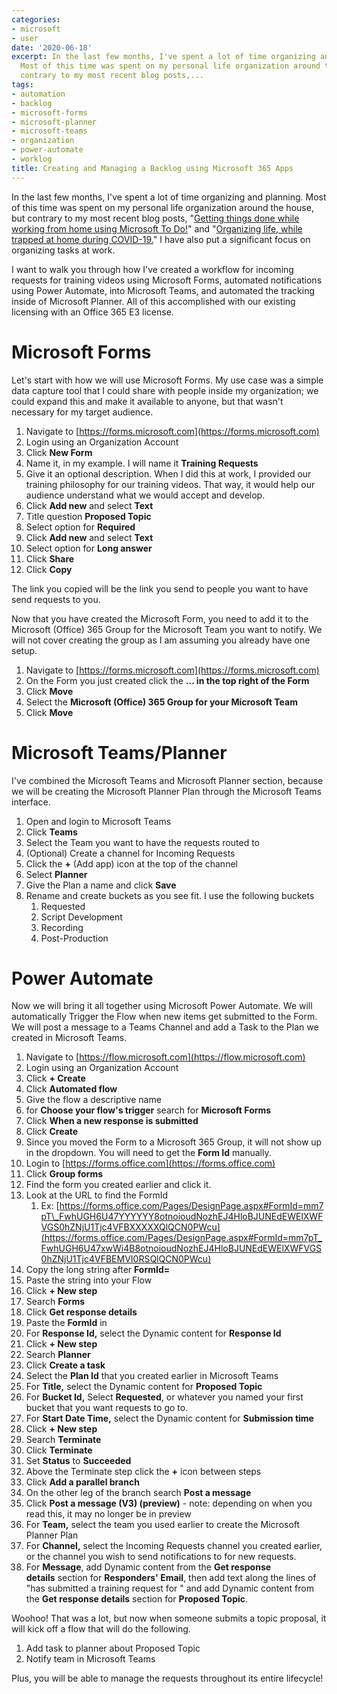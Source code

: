 ```yaml
---
categories:
- microsoft
- user
date: '2020-06-18'
excerpt: In the last few months, I've spent a lot of time organizing and planning.
  Most of this time was spent on my personal life organization around the house, but
  contrary to my most recent blog posts,...
tags:
- automation
- backlog
- microsoft-forms
- microsoft-planner
- microsoft-teams
- organization
- power-automate
- worklog
title: Creating and Managing a Backlog using Microsoft 365 Apps
---
```


In the last few months, I've spent a lot of time organizing and planning. Most of this time was spent on my personal life organization around the house, but contrary to my most recent blog posts, "[Getting things done while working from home using Microsoft To Do!](https://mattblogsit.com/microsoft/getting-things-done-while-working-from-home-using-microsoft-to-do)" and "[Organizing life, while trapped at home during COVID-19.](https://mattblogsit.com/oob/organizing-life-while-trapped-at-home-during-covid-19)" I have also put a significant focus on organizing tasks at work. 

I want to walk you through how I've created a workflow for incoming requests for training videos using Microsoft Forms, automated notifications using Power Automate, into Microsoft Teams, and automated the tracking inside of Microsoft Planner. All of this accomplished with our existing licensing with an Office 365 E3 license.

<!--more-->

# Microsoft Forms

Let's start with how we will use Microsoft Forms. My use case was a simple data capture tool that I could share with people inside my organization; we could expand this and make it available to anyone, but that wasn't necessary for my target audience.

1. Navigate to [https://forms.microsoft.com](https://forms.microsoft.com)
2. Login using an Organization Account
3. Click **New Form**
4. Name it, in my example. I will name it **Training Requests**
5. Give it an optional description. When I did this at work, I provided our training philosophy for our training videos. That way, it would help our audience understand what we would accept and develop.
6. Click **Add new** and select **Text**
7. Title question **Proposed Topic**
8. Select option for **Required**
9. Click **Add new** and select **Text**
10. Select option for **Long answer**
11. Click **Share**
12. Click **Copy**

The link you copied will be the link you send to people you want to have send requests to you.

Now that you have created the Microsoft Form, you need to add it to the Microsoft (Office) 365 Group for the Microsoft Team you want to notify. We will not cover creating the group as I am assuming you already have one setup.

1. Navigate to [https://forms.microsoft.com](https://forms.microsoft.com)
2. On the Form you just created click the **... in the top right of the Form**
3. Click **Move**
4. Select the **Microsoft (Office) 365 Group for your Microsoft Team**
5. Click **Move**

# Microsoft Teams/Planner

I've combined the Microsoft Teams and Microsoft Planner section, because we will be creating the Microsoft Planner Plan through the Microsoft Teams interface.

1. Open and login to Microsoft Teams
2. Click **Teams**
3. Select the Team you want to have the requests routed to
4. (Optional) Create a channel for Incoming Requests
5. Click the **+** (Add app) icon at the top of the channel
6. Select **Planner**
7. Give the Plan a name and click **Save**
8. Rename and create buckets as you see fit. I use the following buckets
    1. Requested
    2. Script Development
    3. Recording
    4. Post-Production

# Power Automate

Now we will bring it all together using Microsoft Power Automate. We will automatically Trigger the Flow when new items get submitted to the Form. We will post a message to a Teams Channel and add a Task to the Plan we created in Microsoft Teams.

1. Navigate to [https://flow.microsoft.com](https://flow.microsoft.com)
2. Login using an Organization Account
3. Click **\+ Create**
4. Click **Automated flow**
5. Give the flow a descriptive name
6. for **Choose your flow's trigger** search for **Microsoft Forms**
7. Click **When a new response is submitted**
8. Click **Create**
9. Since you moved the Form to a Microsoft 365 Group, it will not show up in the dropdown. You will need to get the **Form Id** manually.
10. Login to [https://forms.office.com](https://forms.office.com)
11. Click **Group forms**
12. Find the form you created earlier and click it.
13. Look at the URL to find the FormId
    1. Ex: [https://forms.office.com/Pages/DesignPage.aspx#FormId=mm7pT\_FwhUGH6U47YYYYYY8otnoioudNozhEJ4HloBJUNEdEWElXWFVGS0hZNjU1Tjc4VFBXXXXXQlQCN0PWcu](https://forms.office.com/Pages/DesignPage.aspx#FormId=mm7pT_FwhUGH6U47xwWi4B8otnoioudNozhEJ4HloBJUNEdEWElXWFVGS0hZNjU1Tjc4VFBEMVI0RSQlQCN0PWcu)
14. Copy the long string after **FormId=**
15. Paste the string into your Flow
16. Click **\+ New step**
17. Search **Forms**
18. Click **Get response details**
19. Paste the **FormId** in
20. For **Response Id,** select the Dynamic content for **Response Id**
21. Click **\+ New step**
22. Search **Planner**
23. Click **Create a task**
24. Select the **Plan Id** that you created earlier in Microsoft Teams
25. For **Title,** select the Dynamic content for **Proposed Topic**
26. For **Bucket Id,** Select **Requested**, or whatever you named your first bucket that you want requests to go to.
27. For **Start Date Time,** select the Dynamic content for **Submission time**
28. Click **\+ New step**
29. Search **Terminate**
30. Click **Terminate**
31. Set **Status** to **Succeeded**
32. Above the Terminate step click the **+** icon between steps
33. Click **Add a parallel branch**
34. On the other leg of the branch search **Post a message**
35. Click **Post a message (V3) (preview)** - note: depending on when you read this, it may no longer be in preview
36. For **Team,** select the team you used earlier to create the Microsoft Planner Plan
37. For **Channel,** select the Incoming Requests channel you created earlier, or the channel you wish to send notifications to for new requests.
38. For **Message**, add Dynamic content from the **Get response details** section for **Responders' Email**, then add text along the lines of "has submitted a training request for " and add Dynamic content from the **Get response details** section for **Proposed Topic**.

Woohoo! That was a lot, but now when someone submits a topic proposal, it will kick off a flow that will do the following.

1. Add task to planner about Proposed Topic
2. Notify team in Microsoft Teams

Plus, you will be able to manage the requests throughout its entire lifecycle!